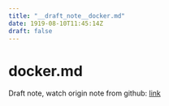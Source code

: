```yaml
---
title: "__draft_note__docker.md"
date: 1919-08-10T11:45:14Z
draft: false
---
```


# docker.md

Draft note, watch origin note from github: [link](https://github.com/tinghaolai/just-random-note/blob/master/docker/docker.md)